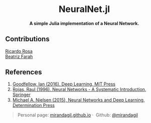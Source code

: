 <h1 align="center">
  NeuralNet.jl
</h1>
<h4 align="center">A simple Julia implementation of a Neural Network.</h4>

## Contributions
[Ricardo Rosa](https://github.com/rmsrosa)<br>
[Beatriz Farah](https://github.com/beafarah)

## References
1. [Goodfellow, Ian  (2016). Deep Learning, MIT Press](https://www.deeplearningbook.org/)
1. [Rojas, Raul (1996). Neural Networks - A Systematic Introduction, Springer](https://page.mi.fu-berlin.de/rojas/neural/)
1. [Michael A. Nielsen (2015), Neural Networks and Deep Learning, Determination Press](http://neuralnetworksanddeeplearning.com)

> Personal page: [mirandagil.github.io](http://mirandagil.github.io)&nbsp;&middot;&nbsp;
> Github: [@mirandagil](https://github.com/mirandagil)
